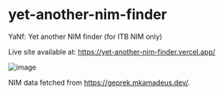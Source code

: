 # yet-another-nim-finder
YaNf: Yet another NIM finder (for ITB NIM only)

Live site available at: https://yet-another-nim-finder.vercel.app/

![image](https://user-images.githubusercontent.com/29671825/138475868-b52e62a1-20a5-4293-9983-a59522e11abd.png)

NIM data fetched from https://geprek.mkamadeus.dev/.
